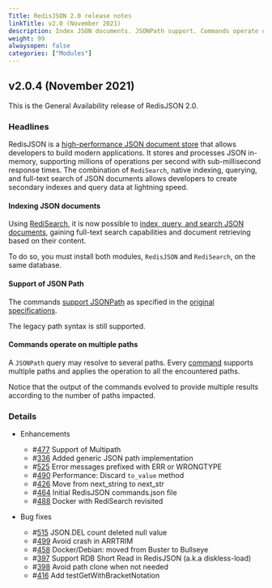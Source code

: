 ```yaml
---
Title: RedisJSON 2.0 release notes
linkTitle: v2.0 (November 2021)
description: Index JSON documents. JSONPath support. Commands operate on multiple paths.
weight: 99
alwaysopen: false
categories: ["Modules"]
---
```


## v2.0.4 (November 2021)

This is the General Availability release of RedisJSON 2.0.

### Headlines

RedisJSON is a [high-performance JSON document store](https://redis.com/blog/redisjson-public-preview-performance-benchmarking/) that allows developers to build modern applications. It stores and processes JSON in-memory, supporting millions of operations per second with sub-millisecond response times. The combination of `RediSearch`, native indexing, querying, and full-text search of JSON documents allows developers to create secondary indexes and query data at lightning speed.

#### Indexing JSON documents

Using [RediSearch](https://redisearch.io), it is now possible to [index, query, and search JSON documents](https://oss.redis.com/redisearch/master/Indexing_JSON/), gaining full-text search capabilities and document retrieving based on their content.

To do so, you must install both modules, `RedisJSON` and `RediSearch`, on the same database.

#### Support of JSON Path

The commands [support JSONPath](https://oss.redis.com/redisjson/2.0/path/#jsonpath-support-redisjson-v2) as specified in the [original specifications](https://goessner.net/articles/JsonPath).

The legacy path syntax is still supported.

#### Commands operate on multiple paths

A `JSONPath` query may resolve to several paths. Every [command](https://oss.redis.com/redisjson/commands/) supports multiple paths and applies the operation to all the encountered paths.

Notice that the output of the commands evolved to provide multiple results according to the number of paths impacted. 

### Details

- Enhancements
  - #[477](https://github.com/RedisJSON/RedisJSON/pull/477) Support of Multipath
  - #[336](https://github.com/RedisJSON/RedisJSON/pull/336) Added generic JSON path implementation 
  - #[525](https://github.com/RedisJSON/RedisJSON/pull/525) Error messages prefixed with ERR or WRONGTYPE 
  - #[490](https://github.com/RedisJSON/RedisJSON/pull/490) Performance: Discard `to_value` method
  - #[426](https://github.com/RedisJSON/RedisJSON/pull/426) Move from next_string to next_str 
  - #[464](https://github.com/RedisJSON/RedisJSON/pull/464) Initial RedisJSON commands.json file 
  - #[488](https://github.com/RedisJSON/RedisJSON/pull/488) Docker with RediSearch revisited 

- Bug fixes
  - #[515](https://github.com/RedisJSON/RedisJSON/pull/515) JSON.DEL count deleted null value 
  - #[499](https://github.com/RedisJSON/RedisJSON/pull/499) Avoid crash in ARRTRIM 
  - #[458](https://github.com/RedisJSON/RedisJSON/pull/458) Docker/Debian: moved from Buster to Bullseye 
  - #[397](https://github.com/RedisJSON/RedisJSON/pull/397) Support RDB Short Read in RedisJSON (a.k.a diskless-load) 
  - #[398](https://github.com/RedisJSON/RedisJSON/pull/398) Avoid path clone when not needed 
  - #[416](https://github.com/RedisJSON/RedisJSON/pull/416) Add testGetWithBracketNotation
